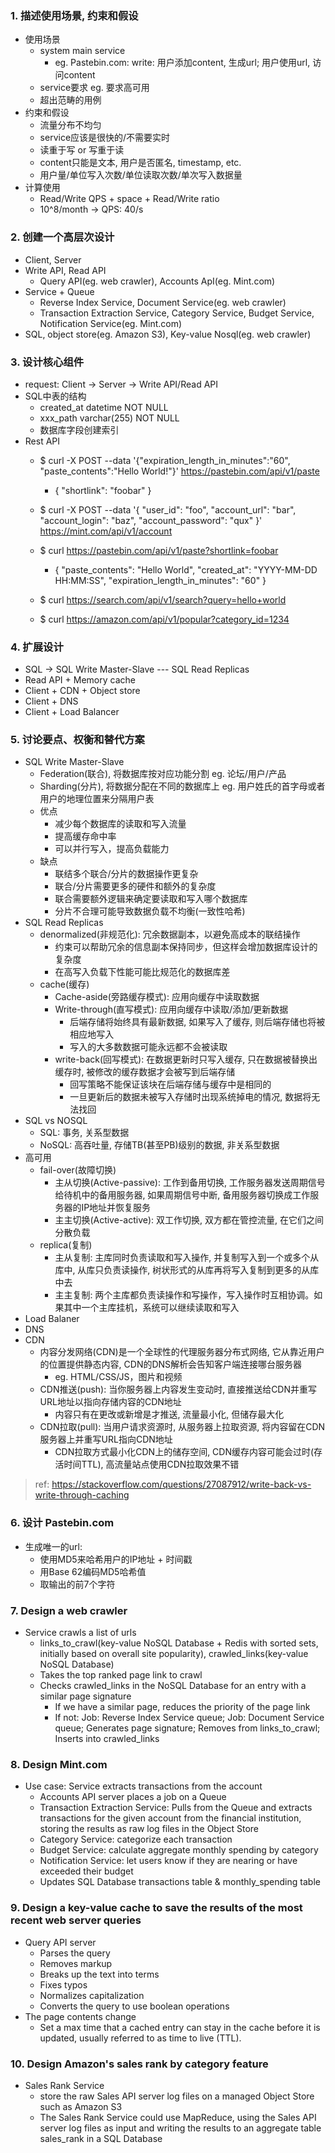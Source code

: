 ### 1. 描述使用场景, 约束和假设
* 使用场景
   * system main service
     * eg. Pastebin.com: write: 用户添加content, 生成url; 用户使用url, 访问content
   * service要求 eg. 要求高可用
   * 超出范畴的用例
* 约束和假设
   * 流量分布不均匀
   * service应该是很快的/不需要实时
   * 读重于写 or 写重于读
   * content只能是文本, 用户是否匿名, timestamp, etc.
   * 用户量/单位写入次数/单位读取次数/单次写入数据量
* 计算使用
   * Read/Write QPS + space + Read/Write ratio
   * 10^8/month -> QPS: 40/s
   
### 2. 创建一个高层次设计
* Client, Server
* Write API, Read API
   * Query API(eg. web crawler), Accounts ApI(eg. Mint.com)
* Service + Queue
   * Reverse Index Service, Document Service(eg. web crawler)
   * Transaction Extraction Service, Category Service, Budget Service, Notification Service(eg. Mint.com)
* SQL, object store(eg. Amazon S3), Key-value Nosql(eg. web crawler)

### 3. 设计核心组件
* request: Client -> Server -> Write API/Read API
* SQL中表的结构
   * created_at datetime NOT NULL
   * xxx_path varchar(255) NOT NULL
   * 数据库字段创建索引
* Rest API
   * $ curl -X POST --data '{"expiration_length_in_minutes":"60", "paste_contents":"Hello World!"}' https://pastebin.com/api/v1/paste
     * { "shortlink": "foobar" }
   * $ curl -X POST --data '{ "user_id": "foo", "account_url": "bar", "account_login": "baz", "account_password": "qux" }' https://mint.com/api/v1/account
   
   * $ curl https://pastebin.com/api/v1/paste?shortlink=foobar
     * { "paste_contents": "Hello World", "created_at": "YYYY-MM-DD HH:MM:SS", "expiration_length_in_minutes": "60" }
   * $ curl https://search.com/api/v1/search?query=hello+world
   * $ curl https://amazon.com/api/v1/popular?category_id=1234
     
### 4. 扩展设计
* SQL -> SQL Write Master-Slave --- SQL Read Replicas
* Read API + Memory cache
* Client + CDN + Object store
* Client + DNS
* Client + Load Balancer

### 5. 讨论要点、权衡和替代方案
* SQL Write Master-Slave
   * Federation(联合), 将数据库按对应功能分割 eg. 论坛/用户/产品
   * Sharding(分片), 将数据分配在不同的数据库上 eg. 用户姓氏的首字母或者用户的地理位置来分隔用户表
   * 优点
     * 减少每个数据库的读取和写入流量
     * 提高缓存命中率
     * 可以并行写入，提高负载能力
   * 缺点
     * 联结多个联合/分片的数据操作更复杂
     * 联合/分片需要更多的硬件和额外的复杂度
     * 联合需要额外逻辑来确定要读取和写入哪个数据库
     * 分片不合理可能导致数据负载不均衡(一致性哈希)
* SQL Read Replicas
   * denormalized(非规范化): 冗余数据副本，以避免高成本的联结操作
     * 约束可以帮助冗余的信息副本保持同步，但这样会增加数据库设计的复杂度
     * 在高写入负载下性能可能比规范化的数据库差
   * cache(缓存)
     * Cache-aside(旁路缓存模式): 应用向缓存中读取数据
     * Write-through(直写模式): 应用向缓存中读取/添加/更新数据
       * 后端存储将始终具有最新数据, 如果写入了缓存, 则后端存储也将被相应地写入
       * 写入的大多数数据可能永远都不会被读取
     * write-back(回写模式): 在数据更新时只写入缓存, 只在数据被替换出缓存时, 被修改的缓存数据才会被写到后端存储
       * 回写策略不能保证该块在后端存储与缓存中是相同的
       * 一旦更新后的数据未被写入存储时出现系统掉电的情况, 数据将无法找回
* SQL vs NOSQL
   * SQL: 事务, 关系型数据
   * NoSQL: 高吞吐量, 存储TB(甚至PB)级别的数据, 非关系型数据
* 高可用
   * fail-over(故障切换)
     * 主从切换(Active-passive): 工作到备用切换, 工作服务器发送周期信号给待机中的备用服务器, 如果周期信号中断, 备用服务器切换成工作服务器的IP地址并恢复服务
     * 主主切换(Active-active): 双工作切换, 双方都在管控流量, 在它们之间分散负载
   * replica(复制)
     * 主从复制: 主库同时负责读取和写入操作, 并复制写入到一个或多个从库中, 从库只负责读操作, 树状形式的从库再将写入复制到更多的从库中去
     * 主主复制: 两个主库都负责读操作和写操作，写入操作时互相协调。如果其中一个主库挂机，系统可以继续读取和写入
* Load Balaner
* DNS
* CDN
   * 内容分发网络(CDN)是一个全球性的代理服务器分布式网络, 它从靠近用户的位置提供静态内容, CDN的DNS解析会告知客户端连接哪台服务器
     * eg. HTML/CSS/JS，图片和视频 
   * CDN推送(push): 当你服务器上内容发生变动时, 直接推送给CDN并重写URL地址以指向存储内容的CDN地址 
     * 内容只有在更改或新增是才推送, 流量最小化, 但储存最大化
   * CDN拉取(pull): 当用户请求资源时, 从服务器上拉取资源, 将内容留在CDN服务器上并重写URL指向CDN地址
     * CDN拉取方式最小化CDN上的储存空间, CDN缓存内容可能会过时(存活时间TTL), 高流量站点使用CDN拉取效果不错
> ref: https://stackoverflow.com/questions/27087912/write-back-vs-write-through-caching

### 6. 设计 Pastebin.com
* 生成唯一的url:
   * 使用MD5来哈希用户的IP地址 + 时间戳
   * 用Base 62编码MD5哈希值
   * 取输出的前7个字符

### 7. Design a web crawler
* Service crawls a list of urls
   * links_to_crawl(key-value NoSQL Database + Redis with sorted sets, initially based on overall site popularity), crawled_links(key-value NoSQL Database)
   * Takes the top ranked page link to crawl
   * Checks crawled_links in the NoSQL Database for an entry with a similar page signature
     * If we have a similar page, reduces the priority of the page link
     * If not: Job: Reverse Index Service queue; Job: Document Service queue; Generates page signature; Removes from links_to_crawl; Inserts into crawled_links

### 8. Design Mint.com
* Use case: Service extracts transactions from the account
   * Accounts API server places a job on a Queue
   * Transaction Extraction Service: Pulls from the Queue and extracts transactions for the given account from the financial institution, storing the results as raw log files in the Object Store
   * Category Service: categorize each transaction
   * Budget Service: calculate aggregate monthly spending by category
   * Notification Service: let users know if they are nearing or have exceeded their budget
   * Updates SQL Database transactions table & monthly_spending table
   
### 9. Design a key-value cache to save the results of the most recent web server queries
* Query API server
   * Parses the query
   * Removes markup
   * Breaks up the text into terms
   * Fixes typos
   * Normalizes capitalization
   * Converts the query to use boolean operations
* The page contents change
   * Set a max time that a cached entry can stay in the cache before it is updated, usually referred to as time to live (TTL).
   
### 10. Design Amazon's sales rank by category feature
* Sales Rank Service
   * store the raw Sales API server log files on a managed Object Store such as Amazon S3
   * The Sales Rank Service could use MapReduce, using the Sales API server log files as input and writing the results to an aggregate table sales_rank in a SQL Database
